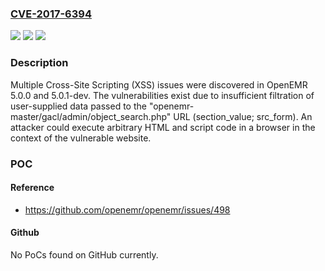 ### [CVE-2017-6394](https://cve.mitre.org/cgi-bin/cvename.cgi?name=CVE-2017-6394)
![](https://img.shields.io/static/v1?label=Product&message=n%2Fa&color=blue)
![](https://img.shields.io/static/v1?label=Version&message=n%2Fa&color=blue)
![](https://img.shields.io/static/v1?label=Vulnerability&message=n%2Fa&color=brighgreen)

### Description

Multiple Cross-Site Scripting (XSS) issues were discovered in OpenEMR 5.0.0 and 5.0.1-dev. The vulnerabilities exist due to insufficient filtration of user-supplied data passed to the "openemr-master/gacl/admin/object_search.php" URL (section_value; src_form). An attacker could execute arbitrary HTML and script code in a browser in the context of the vulnerable website.

### POC

#### Reference
- https://github.com/openemr/openemr/issues/498

#### Github
No PoCs found on GitHub currently.

